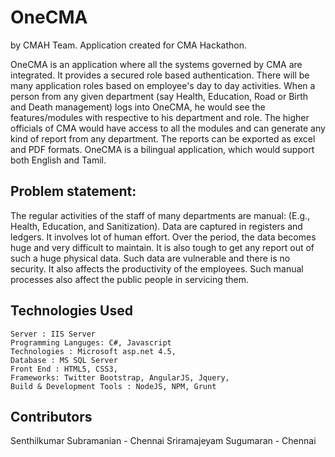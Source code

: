 OneCMA 
=======
by CMAH Team. Application created for CMA Hackathon.

OneCMA is an application where all the systems governed by CMA are integrated. It provides a secured role based authentication. There will be many application roles based on employee's day to day activities. When a person from any given department (say Health, Education, Road or Birth and Death management) logs into OneCMA, he would see the features/modules with respective to his department and role. The higher officials of CMA would have access to all the modules and can generate any kind of report from any department. The reports can be exported as excel and PDF formats. OneCMA is a bilingual application, which would support both English and Tamil.

Problem statement:
------------------
The regular activities of the staff of many departments are manual: (E.g., Health, Education, and Sanitization). Data are captured in registers and ledgers. It involves lot of human effort. Over the period, the data becomes huge and very difficult to maintain. It is also tough to get any report out of such a huge physical data. Such data are vulnerable and there is no security. It also affects the productivity of the employees. Such manual processes also affect the public people in servicing them.


Technologies Used
-----------------
	Server : IIS Server
	Programming Languges: C#, Javascript
	Technologies : Microsoft asp.net 4.5,
	Database : MS SQL Server
	Front End : HTML5, CSS3,
	Frameworks: Twitter Bootstrap, AngularJS, Jquery,
	Build & Development Tools : NodeJS, NPM, Grunt

Contributors
------------
Senthilkumar Subramanian - Chennai
Sriramajeyam Sugumaran - Chennai
